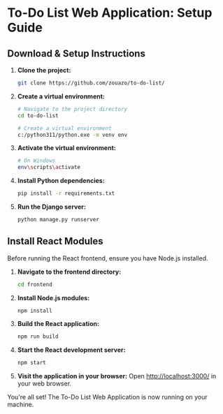 # To-Do List Web Application: Setup Guide

## Download & Setup Instructions

1. **Clone the project:**
    ```bash
    git clone https://github.com/zouazo/to-do-list/
    ```

2. **Create a virtual environment:**
    ```bash
    # Navigate to the project directory
    cd to-do-list

    # Create a virtual environment
    c:/python311/python.exe -m venv env
    ```

3. **Activate the virtual environment:**
    ```bash
    # On Windows
    env\scripts\activate
    ```

4. **Install Python dependencies:**
    ```bash
    pip install -r requirements.txt
    ```

5. **Run the Django server:**
    ```bash
    python manage.py runserver
    ```

## Install React Modules

Before running the React frontend, ensure you have Node.js installed.

1. **Navigate to the frontend directory:**
    ```bash
    cd frontend
    ```

2. **Install Node.js modules:**
    ```bash
    npm install
    ```

3. **Build the React application:**
    ```bash
    npm run build
    ```

4. **Start the React development server:**
    ```bash
    npm start
    ```

5. **Visit the application in your browser:**
    Open [http://localhost:3000/](http://localhost:3000/) in your web browser.

You're all set! The To-Do List Web Application is now running on your machine. 

